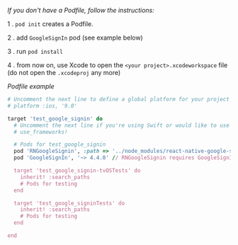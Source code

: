 _If you don't have a Podfile, follow the instructions:_

1 . `pod init` creates a Podfile.

2 . add `GoogleSignIn` pod (see example below)

3 . run `pod install`

4 . from now on, use Xcode to open the `<your project>.xcodeworkspace` file (do not open the `.xcodeproj` any more)

_Podfile example_

```ruby
# Uncomment the next line to define a global platform for your project
# platform :ios, '9.0'

target 'test_google_signin' do
  # Uncomment the next line if you're using Swift or would like to use dynamic frameworks
  # use_frameworks!

  # Pods for test_google_signin
  pod 'RNGoogleSignin', :path => '../node_modules/react-native-google-signin'
  pod 'GoogleSignIn', '~> 4.4.0' // RNGoogleSignin requires GoogleSignIn >= 4.3.0

  target 'test_google_signin-tvOSTests' do
    inherit! :search_paths
    # Pods for testing
  end

  target 'test_google_signinTests' do
    inherit! :search_paths
    # Pods for testing
  end

end
```
